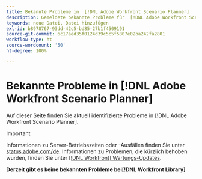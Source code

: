 ```yaml
---
title: Bekannte Probleme in  [!DNL Adobe Workfront Scenario Planner]
description: Gemeldete bekannte Probleme für  [!DNL Adobe Workfront Scenario Planner]
keywords: neue Datei, Datei hinzufügen
exl-id: b8978767-93dd-42c5-bd85-27b1f4509191
source-git-commit: 6c17aed35f0124d39c5c5f5807e02ba242fa2801
workflow-type: ht
source-wordcount: '50'
ht-degree: 100%

---
```


# Bekannte Probleme in [!DNL Adobe Workfront Scenario Planner]

Auf dieser Seite finden Sie aktuell identifizierte Probleme in [!DNL Adobe Workfront Scenario Planner].

>[!IMPORTANT]
>
>Informationen zu Server-Betriebszeiten oder -Ausfällen finden Sie unter [status.adobe.com/de](https://status.adobe.com/de). Informationen zu Problemen, die kürzlich behoben wurden, finden Sie unter [[!DNL Workfront] Wartungs-Updates](../maintenance/current-updates.md).

**Derzeit gibt es keine bekannten Probleme bei[!DNL Workfront Library]**
<!--


-->
